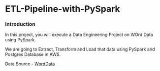 # ETL-Pipeline-with-PySpark

<h3 align="left">Introduction</h3>

In this project, you will execute a Data Engineering Project on WOrd Data using PySpark.

We are going to Extract, Transform and Load that data using PySpark and Postgres Database in AWS.

Data Source - <a href=”https://github.com/sagardhavalgi/ETL-Pipeline-with-PySpark/blob/main/WordData.txt”>WordData</a>
